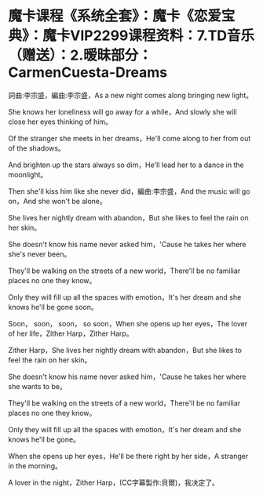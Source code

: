 # 魔卡课程《系统全套》：魔卡《恋爱宝典》：魔卡VIP2299课程资料：7.TD音乐（赠送）：2.暧昧部分：CarmenCuesta-Dreams

詞曲:李宗盛，編曲:李宗盛，As a new night comes along bringing new light。

She knows her loneliness will go away for a while，And slowly she will close her eyes thinking of him。

Of the stranger she meets in her dreams，He'll come along to her from out of the shadows。

And brighten up the stars always so dim，He'll lead her to a dance in the moonlight。

Then she'll kiss him like she never did，編曲:李宗盛，And the music will go on，And she won't be alone。

She lives her nightly dream with abandon，But she likes to feel the rain on her skin。

She doesn't know his name never asked him，'Cause he takes her where she's never been。

They'll be walking on the streets of a new world，There'll be no familiar places no one they know。

Only they will fill up all the spaces with emotion，It's her dream and she knows he'll be gone soon。

Soon， soon， soon， so soon，When she opens up her eyes，The lover of her life，Zither Harp，Zither Harp。

Zither Harp，She lives her nightly dream with abandon，But she likes to feel the rain on her skin。

She doesn't know his name never asked him，'Cause he takes her where she wants to be。

They'll be walking on the streets of a new world，There'll be no familiar places no one they know。

Only they will fill up all the spaces with emotion，It's her dream and she knows he'll be gone。

When she opens up her eyes，He'll be there right by her side，A stranger in the morning。

A lover in the night，Zither Harp，(CC字幕製作:貝爾)，我决定了。